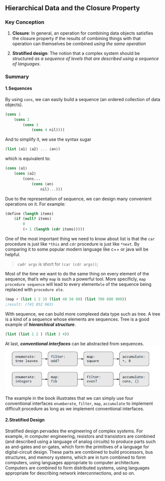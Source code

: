 ## Hierarchical Data and the Closure Property

### Key Conception

1. **Closure**: In general, an operation for combining data objects satisfies the closure property if the results of combining things with that operation can themselves be combined *using the same operation*

2. **Stratified design**: The notion that a complex system should be structured *as a sequence of levels that are described using a sequence of languages*.



### Summary

#### 1.Sequences

By using `cons`, we can easily build a sequence (an
ordered collection of data objects).

```scheme
(cons 1
	(cons 2
		(cons 3
			(cons 4 nil))))
```

And to simplify it, we use the syntax sugar 

```scheme
(list ⟨a1⟩ ⟨a2⟩ ... ⟨an⟩)
```

which is equivalent to:

```scheme
(cons ⟨a1⟩
	(cons ⟨a2⟩
		(cons...
			(cons ⟨an⟩
				nil)...)))
```

Due to the representation of sequence, we can design many convenient operations on it. For example:

```scheme
(define (length items)
	(if (null? items)
		0
		(+ 1 (length (cdr items)))))
```

One of the most important thing we need to know about list is that the `car` procedure is just like `*this` and `cdr` procedure is just like `*next`. By comparing it to some popular modern language like c++ or java will be helpful.

> `cadr args` is short for `(car (cdr args))`;

Most of the time we want to do the same thing on every element of the sequence, that’s why `map` is such a powerful tool. More specificly, `map procedure sequence` will lead to every element`ele` of the sequence being replaced with `procedure ele`.

```scheme
(map + (list 1 2 3) (list 40 50 60) (list 700 800 900))
;result: (741 852 963)
```

With sequence, we can build more complexed data type such as tree. A tree is a kind of a sequence whose elements are sequences. Tree is a good example of ***hierarchical structure***.

```scheme
(list (list 1 2 ) (list 3 4))
```

At last, ***conventional interfaces*** can be abstracted from sequences.![image-20201224173426653](https://github.com/deelsilcon/sicp_note/blob/master/pictures/image-20201224173426653.png)

The example in the book illustrates that we can simply use four conventional interfaces `enumberate`, `filter`, `map`, `accumulate` to implement difficult procedure as long as we implement conventional interfaces. 



#### 2.Stratified Design

Stratified design pervades the engineering of complex systems. For example, in computer engineering, resistors and transistors are combined (and described using a language of analog circuits) to produce parts such as and-gates and or-gates, which form the primitives of a language for digital-circuit design. These parts are combined to build processors, bus structures, and memory systems, which are in turn combined to form computers, using languages appropriate to computer architecture. Computers are combined to form distributed systems, using languages appropriate for describing network interconnections, and so on.